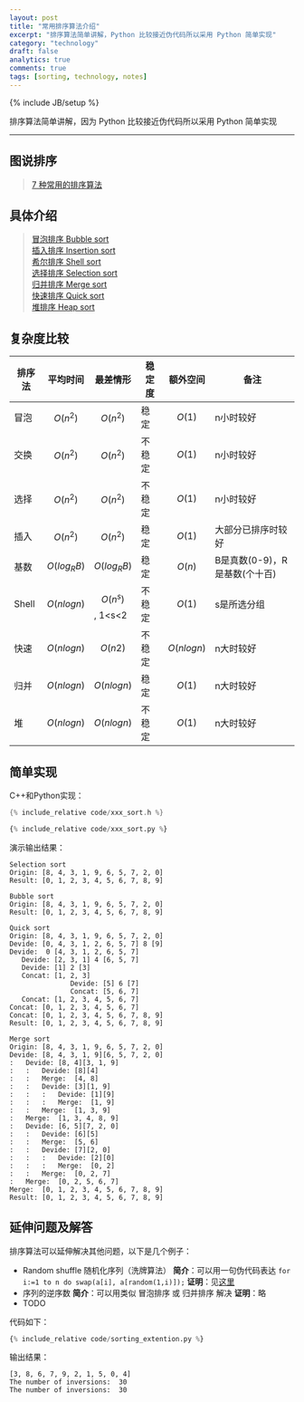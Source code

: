 ```yaml
---
layout: post
title: "常用排序算法介绍"
excerpt: "排序算法简单讲解，Python 比较接近伪代码所以采用 Python 简单实现"
category: "technology"
draft: false
analytics: true
comments: true
tags: [sorting, technology, notes]
---
```

{% include JB/setup %}

排序算法简单讲解，因为 Python 比较接近伪代码所以采用 Python 简单实现

---

## 图说排序

> [7 种常用的排序算法](http://blog.jobbole.com/11745/)  

## 具体介绍

> [冒泡排序 Bubble sort](http://www.cnblogs.com/morewindows/archive/2011/08/06/2129603.html)  
> [插入排序 Insertion sort](http://www.cnblogs.com/morewindows/archive/2011/08/06/2129610.html)  
> [希尔排序 Shell sort](http://www.cnblogs.com/morewindows/archive/2011/08/08/2130684.html)  
> [选择排序 Selection sort](http://www.cnblogs.com/morewindows/archive/2011/08/09/2131953.html)  
> [归并排序 Merge sort](http://www.cnblogs.com/morewindows/archive/2011/08/11/2134593.html)  
> [快速排序 Quick sort](http://www.cnblogs.com/morewindows/archive/2011/08/13/2137415.html)  
> [堆排序   Heap sort](http://www.cnblogs.com/morewindows/archive/2011/08/22/2149612.html)  

## 复杂度比较

| 排序法 | 平均时间        | 最差情形          | 稳定度 | 额外空间       | 备注                          |
|--------|-----------------|-------------------|--------|----------------|-------------------------------|
| 冒泡   | $$O(n^2)$$      | $$O(n^2)$$        | 稳定   | $$O(1)$$       | n小时较好                     |
| 交换   | $$O(n^2)$$      | $$O(n^2)$$        | 不稳定 | $$O(1)$$       | n小时较好                     |
| 选择   | $$O(n^2)$$      | $$O(n^2)$$        | 不稳定 | $$O(1)$$       | n小时较好                     |
| 插入   | $$O(n^2)$$      | $$O(n^2)$$        | 稳定   | $$O(1)$$       | 大部分已排序时较好            |
| 基数   | $$O(log _R B)$$ | $$O(log _R B)$$   | 稳定   | $$O(n)$$       | B是真数(0-9)，R是基数(个十百) |
| Shell  | $$O(n log n)$$  | $$O(n^s)$$, 1<s<2 | 不稳定 | $$O(1)$$       | s是所选分组                   |
| 快速   | $$O(n log n)$$  | $$O(n2)$$         | 不稳定 | $$O(n log n)$$ | n大时较好                     |
| 归并   | $$O(n log n)$$  | $$O(n log n)$$    | 稳定   | $$O(1)$$       | n大时较好                     |
| 堆     | $$O(n log n)$$  | $$O(n log n)$$    | 不稳定 | $$O(1)$$       | n大时较好                     |

## 简单实现

C++和Python实现：

```cpp
{% include_relative code/xxx_sort.h %}
```

```python
{% include_relative code/xxx_sort.py %}
```

演示输出结果：

````nohighlight
Selection sort
Origin: [8, 4, 3, 1, 9, 6, 5, 7, 2, 0]
Result: [0, 1, 2, 3, 4, 5, 6, 7, 8, 9]

Bubble sort
Origin: [8, 4, 3, 1, 9, 6, 5, 7, 2, 0]
Result: [0, 1, 2, 3, 4, 5, 6, 7, 8, 9]

Quick sort
Origin: [8, 4, 3, 1, 9, 6, 5, 7, 2, 0]
Devide: [0, 4, 3, 1, 2, 6, 5, 7] 8 [9]
Devide:  0 [4, 3, 1, 2, 6, 5, 7]
   Devide: [2, 3, 1] 4 [6, 5, 7]
   Devide: [1] 2 [3]
   Concat: [1, 2, 3]
               Devide: [5] 6 [7]
               Concat: [5, 6, 7]
   Concat: [1, 2, 3, 4, 5, 6, 7]
Concat: [0, 1, 2, 3, 4, 5, 6, 7]
Concat: [0, 1, 2, 3, 4, 5, 6, 7, 8, 9]
Result: [0, 1, 2, 3, 4, 5, 6, 7, 8, 9]

Merge sort
Origin: [8, 4, 3, 1, 9, 6, 5, 7, 2, 0]
Devide: [8, 4, 3, 1, 9][6, 5, 7, 2, 0]
:   Devide: [8, 4][3, 1, 9]
:   :   Devide: [8][4]
:   :   Merge:  [4, 8]
:   :   Devide: [3][1, 9]
:   :   :   Devide: [1][9]
:   :   :   Merge:  [1, 9]
:   :   Merge:  [1, 3, 9]
:   Merge:  [1, 3, 4, 8, 9]
:   Devide: [6, 5][7, 2, 0]
:   :   Devide: [6][5]
:   :   Merge:  [5, 6]
:   :   Devide: [7][2, 0]
:   :   :   Devide: [2][0]
:   :   :   Merge:  [0, 2]
:   :   Merge:  [0, 2, 7]
:   Merge:  [0, 2, 5, 6, 7]
Merge:  [0, 1, 2, 3, 4, 5, 6, 7, 8, 9]
Result: [0, 1, 2, 3, 4, 5, 6, 7, 8, 9]
````

## 延伸问题及解答

排序算法可以延伸解决其他问题，以下是几个例子：

-  Random shuffle 随机化序列（洗牌算法）
   **简介**：可以用一句伪代码表达 `for i:=1 to n do swap(a[i], a[random(1,i)]);`
   **证明**：见[这里](../../../2014/12/11/prove-random-shuffle.html)
-  序列的逆序数
   **简介**：可以用类似 冒泡排序 或 归并排序 解决
   **证明**：略
-  TODO

代码如下：

````python
{% include_relative code/sorting_extention.py %}
````

输出结果：

````nohighlight
[3, 8, 6, 7, 9, 2, 1, 5, 0, 4]
The number of inversions:  30
The number of inversions:  30
````

